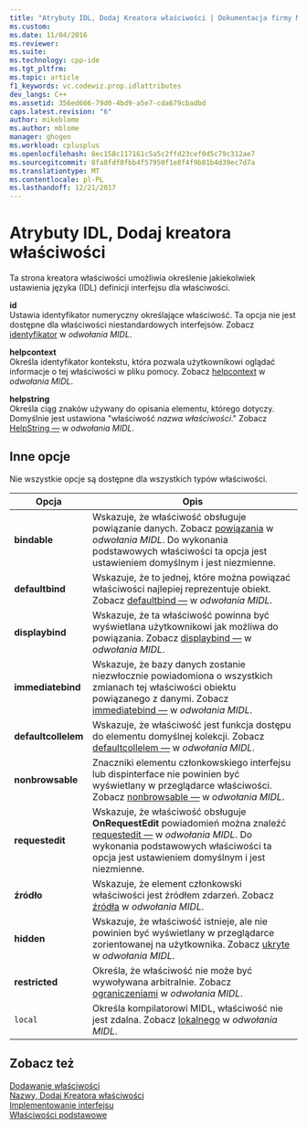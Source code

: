 ```yaml
---
title: "Atrybuty IDL, Dodaj Kreatora właściwości | Dokumentacja firmy Microsoft"
ms.custom: 
ms.date: 11/04/2016
ms.reviewer: 
ms.suite: 
ms.technology: cpp-ide
ms.tgt_pltfrm: 
ms.topic: article
f1_keywords: vc.codewiz.prop.idlattributes
dev_langs: C++
ms.assetid: 356ed666-79d0-4bd9-a5e7-cda679cbadbd
caps.latest.revision: "6"
author: mikeblome
ms.author: mblome
manager: ghogen
ms.workload: cplusplus
ms.openlocfilehash: 8ec158c117161c5a5c2ffd23cef0d5c79c312ae7
ms.sourcegitcommit: 8fa8fdf0fbb4f57950f1e8f4f9b81b4d39ec7d7a
ms.translationtype: MT
ms.contentlocale: pl-PL
ms.lasthandoff: 12/21/2017
---
```

# <a name="idl-attributes-add-property-wizard"></a>Atrybuty IDL, Dodaj kreatora właściwości
Ta strona kreatora właściwości umożliwia określenie jakiekolwiek ustawienia języka (IDL) definicji interfejsu dla właściwości.  
  
 **id**  
 Ustawia identyfikator numeryczny określające właściwość. Ta opcja nie jest dostępne dla właściwości niestandardowych interfejsów. Zobacz [identyfikator](http://msdn.microsoft.com/library/windows/desktop/aa367040) w *odwołania MIDL*.  
  
 **helpcontext**  
 Określa identyfikator kontekstu, która pozwala użytkownikowi oglądać informacje o tej właściwości w pliku pomocy. Zobacz [helpcontext](http://msdn.microsoft.com/library/windows/desktop/aa366851) w *odwołania MIDL*.  
  
 **helpstring**  
 Określa ciąg znaków używany do opisania elementu, którego dotyczy. Domyślnie jest ustawiona "właściwość *nazwa właściwości*." Zobacz [HelpString —](http://msdn.microsoft.com/library/windows/desktop/aa366856) w *odwołania MIDL*.  
  
## <a name="other-options"></a>Inne opcje  
 Nie wszystkie opcje są dostępne dla wszystkich typów właściwości.  
  
|Opcja|Opis|  
|------------|-----------------|  
|**bindable**|Wskazuje, że właściwość obsługuje powiązanie danych. Zobacz [powiązania](http://msdn.microsoft.com/library/windows/desktop/aa366738) w *odwołania MIDL*. Do wykonania podstawowych właściwości ta opcja jest ustawieniem domyślnym i jest niezmienne.|  
|**defaultbind**|Wskazuje, że to jednej, które można powiązać właściwości najlepiej reprezentuje obiekt. Zobacz [defaultbind —](http://msdn.microsoft.com/library/windows/desktop/aa366790) w *odwołania MIDL*.|  
|**displaybind**|Wskazuje, że ta właściwość powinna być wyświetlana użytkownikowi jak możliwa do powiązania. Zobacz [displaybind —](http://msdn.microsoft.com/library/windows/desktop/aa366804) w *odwołania MIDL*.|  
|**immediatebind**|Wskazuje, że bazy danych zostanie niezwłocznie powiadomiona o wszystkich zmianach tej właściwości obiektu powiązanego z danymi. Zobacz [immediatebind —](http://msdn.microsoft.com/library/windows/desktop/aa367045) w *odwołania MIDL*.|  
|**defaultcollelem**|Wskazuje, że właściwość jest funkcja dostępu do elementu domyślnej kolekcji. Zobacz [defaultcollelem —](http://msdn.microsoft.com/library/windows/desktop/aa366792) w *odwołania MIDL*.|  
|**nonbrowsable**|Znaczniki elementu członkowskiego interfejsu lub dispinterface nie powinien być wyświetlany w przeglądarce właściwości. Zobacz [nonbrowsable —](http://msdn.microsoft.com/library/windows/desktop/aa367117) w *odwołania MIDL*.|  
|**requestedit**|Wskazuje, że właściwość obsługuje **OnRequestEdit** powiadomień można znaleźć [requestedit —](http://msdn.microsoft.com/library/windows/desktop/aa367155) w *odwołania MIDL*. Do wykonania podstawowych właściwości ta opcja jest ustawieniem domyślnym i jest niezmienne.|  
|**źródło**|Wskazuje, że element członkowski właściwości jest źródłem zdarzeń. Zobacz [źródła](http://msdn.microsoft.com/library/windows/desktop/aa367166) w *odwołania MIDL*.|  
|**hidden**|Wskazuje, że właściwość istnieje, ale nie powinien być wyświetlany w przeglądarce zorientowanej na użytkownika. Zobacz [ukryte](http://msdn.microsoft.com/library/windows/desktop/aa366861) w *odwołania MIDL*.|  
|**restricted**|Określa, że właściwość nie może być wywoływana arbitralnie. Zobacz [ograniczeniami](http://msdn.microsoft.com/library/windows/desktop/aa367157) w *odwołania MIDL*.|  
|`local`|Określa kompilatorowi MIDL, właściwość nie jest zdalna. Zobacz [lokalnego](http://msdn.microsoft.com/library/windows/desktop/aa367071) w *odwołania MIDL*.|  
  
## <a name="see-also"></a>Zobacz też  
 [Dodawanie właściwości](../ide/adding-a-property-visual-cpp.md)   
 [Nazwy, Dodaj Kreatora właściwości](../ide/names-add-property-wizard.md)   
 [Implementowanie interfejsu](../ide/implementing-an-interface-visual-cpp.md)   
 [Właściwości podstawowe](../ide/stock-properties.md)